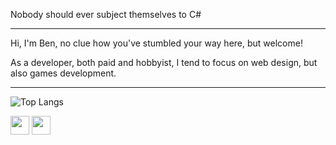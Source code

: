 Nobody should ever subject themselves to C#

---

Hi, I'm Ben, no clue how you've stumbled your way here, but welcome!

As a developer, both paid and hobbyist, I tend to focus on web design, but also games development.

---

![Top Langs](https://github-readme-stats.vercel.app/api/top-langs/?username=barxilly&langs_count=10&layout=compact)

<a style="text-decoration:none;" href="https://bsky.app/profile/silly.sbs" target="_blank">
  <img width="30" src="https://web-cdn.bsky.app/static/apple-touch-icon.png"/>
</a>
<a style="text-decoration:none;" href="mailto:ben@barxsmith.sbs" target="_blank">
  <img width="30" src="https://res.public.onecdn.static.microsoft/owamail/20250307002.12/resources/images/favicons/mail-seen.ico"/>
</a>

